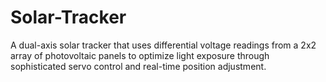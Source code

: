 # Solar-Tracker
A dual-axis solar tracker that uses differential voltage readings from a 2x2 array of photovoltaic panels to optimize light exposure through sophisticated servo control and real-time position adjustment.
